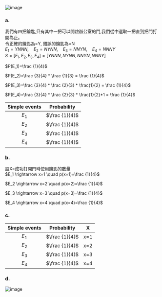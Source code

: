 ![image](https://github.com/user-attachments/assets/34043738-8c95-4623-bde6-b49a685a9842)


### a.  
我們有四把鑰匙,只有其中一把可以開啟辦公室的門,我們從中選取一把直到把門打開為止。  
令正確的鑰匙為=Y, 錯誤的鑰匙為=N  
$E_1={YNNN},\quad  E_2={NYNN},\quad E_3={NNYN},\quad E_4={NNNY}$  
$S=[{E_1,E_2,E_3,E_4}]=[YNNN,NYNN,NNYN,NNNY]$  

$P(E_1)=\frac {1}{4}$  

$P(E_2)=\frac {3}{4} * \frac {1}{3} = \frac {1}{4}$  

$P(E_3)=\frac {3}{4} * \frac {2}{3} * \frac{1}{2} = \frac {1}{4}$  

$P(E_4)=\frac {3}{4} * \frac {2}{3} * \frac{1}{2}*1 = \frac {1}{4}$  

| Simple events | Probability | 
| :-----------: | :-----------: |
| $E_1$      | $\frac {1}{4}$ |
| $E_2$      | $\frac {1}{4}$ |
| $E_3$      | $\frac {1}{4}$ |
| $E_4$      | $\frac {1}{4}$ |  

### b.  
設X=成功打開門時使用鑰匙的數量  
$E_1 \rightarrow x=1 \quad  p(x=1)=\frac {1}{4}$  

$E_2 \rightarrow x=2 \quad  p(x=2)=\frac {1}{4}$  

$E_3 \rightarrow x=3 \quad  p(x=3)=\frac {1}{4}$  

$E_4 \rightarrow x=4 \quad  p(x=4)=\frac {1}{4}$   

### c.
 Simple events | Probability | X |
| :-----------: | :-----------: |:--:|
| $E_1$      | $\frac {1}{4}$ | x=1 |
| $E_2$      | $\frac {1}{4}$ | x=2 |
| $E_3$      | $\frac {1}{4}$ | x=3 |
| $E_4$      | $\frac {1}{4}$ | x=4 |  


### d.  
![image](https://github.com/user-attachments/assets/e1bc5cb6-5822-48e2-b300-33bb543d7988)


